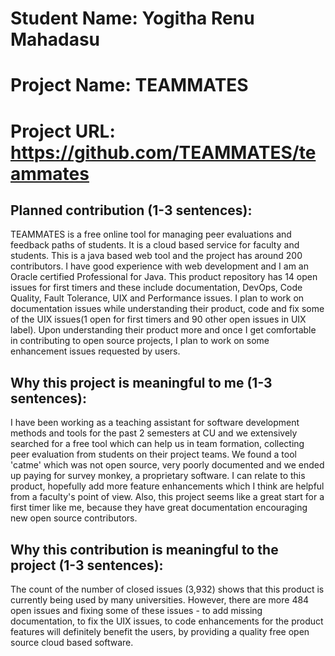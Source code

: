 
# Student Name: Yogitha Renu Mahadasu
# Project Name: TEAMMATES
# Project URL: https://github.com/TEAMMATES/teammates

## Planned contribution (1-3 sentences): 
TEAMMATES is a free online tool for managing peer evaluations and feedback paths of students. It is a cloud based service for faculty and students. This is a java based web tool and the project has around 200 contributors. I have good experience with web development and I am an Oracle certified Professional for Java. This product repository has 14 open issues for first timers and these include documentation, DevOps, Code Quality, Fault Tolerance, UIX and Performance issues. I plan to work on documentation issues while understanding their product, code and fix some of the UIX issues(1 open for first timers and 90 other open issues in UIX label). Upon understanding their product more and once I get comfortable in contributing to open source projects, I plan to work on some enhancement issues requested by users.

## Why this project is meaningful to me (1-3 sentences): 
I have been working as a teaching assistant for software development methods and tools for the past 2 semesters at CU and we extensively searched for a free tool which can help us in team formation, collecting peer evaluation from students on their project teams. We found a tool 'catme' which was not open source, very poorly documented and we ended up paying for survey monkey, a proprietary software. I can relate to this product, hopefully add more feature enhancements which I think are helpful from a faculty's point of view. Also, this project seems like a great start for a first timer like me, because they have great documentation encouraging new open source contributors.

## Why this contribution is meaningful to the project (1-3 sentences):
The count of the number of closed issues (3,932) shows that this product is currently being used by many universities. However, there are more 484 open issues and fixing some of these issues - to add missing documentation, to fix the UIX issues, to code enhancements for the product features will definitely benefit the users, by providing a quality free open source cloud based software.
